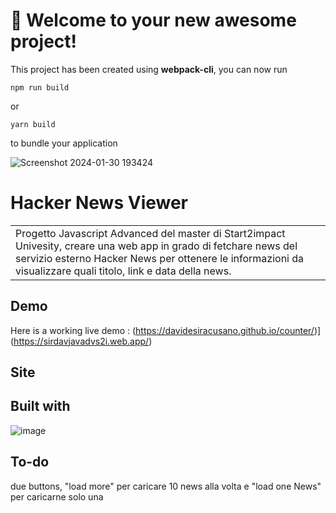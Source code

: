# 🚀 Welcome to your new awesome project!

This project has been created using **webpack-cli**, you can now run

```
npm run build
```

or

```
yarn build
```

to bundle your application

![Screenshot 2024-01-30 193424](https://github.com/DavideSiracusano/JavaScript-Advanced---Information/assets/152174921/39532e89-f7db-4b34-8524-fa076ee2cea0)


# Hacker News Viewer
<table>
<tr>
<td>
 Progetto Javascript Advanced del master di Start2impact Univesity, creare una web app in grado di fetchare news del servizio esterno Hacker News per ottenere le informazioni da visualizzare quali titolo, link e data della news.
</td>
</tr>
</table>


## Demo
Here is a working live demo :  (https://davidesiracusano.github.io/counter/)](https://sirdavjavadvs2i.web.app/)


## Site




## Built with 
![image](https://github.com/DavideSiracusano/counter/assets/152174921/c163d8b0-e2ba-4ce0-abaf-302467b2341f)







## To-do
due buttons, "load more" per caricare 10 news alla volta e "load one News" per caricarne solo una 
